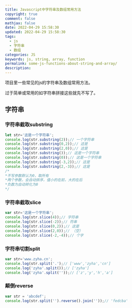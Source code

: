 ```yaml
---
title: Javascript中字符串及数组常用方法
copyright: true
comment: false
mathjax: false
date: 2022-04-29 15:58:30
updated: 2022-04-29 15:58:30
tags:
  - js
  - 字符串
  - 数组
categories: JS
keywords: js, string, array, function
permalink: some-js-functions-about-string-and-array/
description:
---
```

项目里一些常见的js的字符串及数组常用方法。

过于简单或常用的如字符串拼接这些就先不写了。

<!--more -->
## 字符串

### 字符串截取substring

```javascript
let str='这是一个字符串';
console.log(str.substring(2));// 一个字符串
console.log(str.substring(0,2));// 这是
console.log(str.substring(2,0));// 这是
console.log(str.substring());// 这是一个字符串
console.log(str.substring(0));// 这是一个字符串
console.log(str.substring(-3,2));// 这是
console.log(str.substring(2,-3));// 这是
/*
*不写参数默认为0，取所有
*两个参数，会自动排序，值小的在前，大的在后
*负数为自动转化为0
*/
```

### 字符串截取slice

```javascript
var str='这是一个字符串';
console.log(str.slice(4));// 字符串
console.log(str.slice(-2));// 符串
console.log(str.slice(0,2));// 这是
console.log(str.slice(2,0));// （空）
console.log(str.slice(-2,-4));// 个字
```

### 字符串切割split

```javascript
var str='www.zyha.cn';
console.log(str.split('.');// ['www','zyha','cn']
console.log('zyha'.split());// ['zyha']
console.log('zyha'.split(''));// ['z','y','h','a']
```

### 颠倒reverse

```javascript
var str = 'abcdef';
console.log(str.split('').reverse().join(''));// 'fedcba'
```
